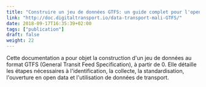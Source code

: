 ```yaml
---
title: "Construire un jeu de données GTFS: un guide complet pour l'open data des transports"
link: "http://doc.digitaltransport.io/data-transport-mali-GTFS/"
date: 2018-09-17T16:35:39+02:00
tags: ["publication"]
draft: false
weight: 22
---
```

Cette documentation a pour objet la construction d'un jeu de données au format GTFS (General Transit Feed Specification), à partir de 0. Elle détaille les étapes nécessaires à l'identification, la collecte, la standardisation, l'ouverture en open data et l'utilisation de données de transport.


